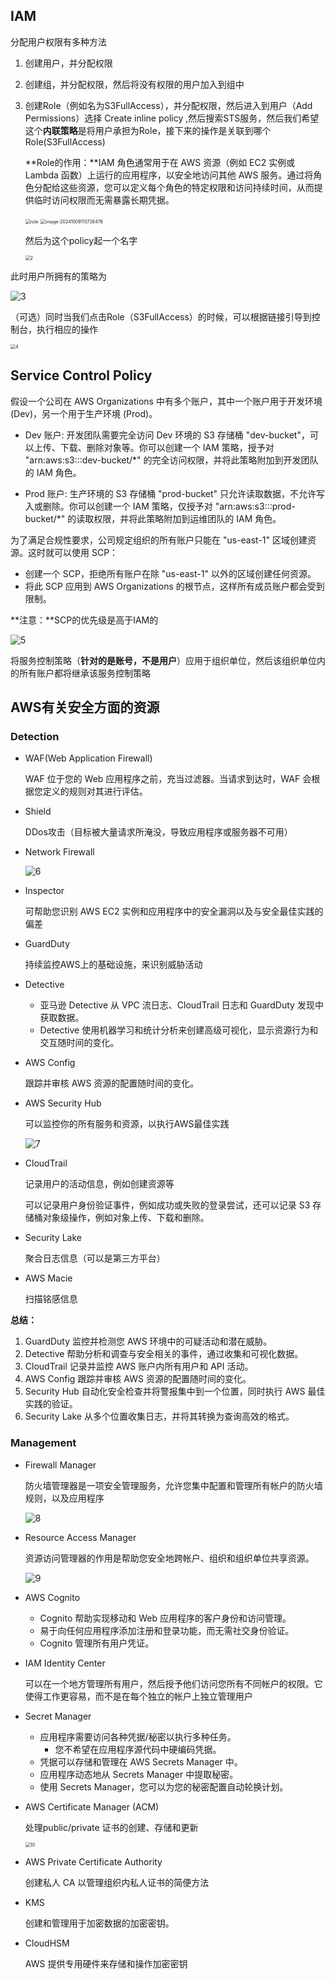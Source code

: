 ## IAM

分配用户权限有多种方法

1. 创建用户，并分配权限

2. 创建组，并分配权限，然后将没有权限的用户加入到组中

3. 创建Role（例如名为S3FullAccess），并分配权限，然后进入到用户（Add Permissions）选择 Create inline policy ,然后搜索STS服务，然后我们希望这个**内联策略**是将用户承担为Role，接下来的操作是关联到哪个Role(S3FullAccess)

   **Role的作用：**IAM 角色通常用于在 AWS 资源（例如 EC2 实例或 Lambda 函数）上运行的应用程序，以安全地访问其他 AWS 服务。通过将角色分配给这些资源，您可以定义每个角色的特定权限和访问持续时间，从而提供临时访问权限而无需暴露长期凭据。

   <img src="./img/role.png" alt="role" style="zoom:50%;" />

   <img src="C:\Users\ForceCS\AppData\Roaming\Typora\typora-user-images\2.png" alt="image-20241009113726476" style="zoom:50%;" />

   然后为这个policy起一个名字

   <img src="./img/2.png" alt="2" style="zoom:50%;" />

此时用户所拥有的策略为

![3](./img/3.png)

（可选）同时当我们点击Role（S3FullAccess）的时候，可以根据链接引导到控制台，执行相应的操作

<img src="./img/4.png" alt="4" style="zoom:50%;" />

## Service Control Policy

假设一个公司在 AWS Organizations 中有多个账户，其中一个账户用于开发环境 (Dev)，另一个用于生产环境 (Prod)。

- Dev 账户: 开发团队需要完全访问 Dev 环境的 S3 存储桶 "dev-bucket"，可以上传、下载、删除对象等。你可以创建一个 IAM 策略，授予对 "arn:aws:s3:::dev-bucket/*" 的完全访问权限，并将此策略附加到开发团队的 IAM 角色。

- Prod 账户: 生产环境的 S3 存储桶 "prod-bucket" 只允许读取数据，不允许写入或删除。你可以创建一个 IAM 策略，仅授予对 "arn:aws:s3:::prod-bucket/*" 的读取权限，并将此策略附加到运维团队的 IAM 角色。

为了满足合规性要求，公司规定组织的所有账户只能在 "us-east-1" 区域创建资源。这时就可以使用 SCP：

- 创建一个 SCP，拒绝所有账户在除 "us-east-1" 以外的区域创建任何资源。
- 将此 SCP 应用到 AWS Organizations 的根节点，这样所有成员账户都会受到限制。

**注意：**SCP的优先级是高于IAM的

![5](./img/5.png)

将服务控制策略（**针对的是账号，不是用户**）应用于组织单位，然后该组织单位内的所有账户都将继承该服务控制策略

## AWS有关安全方面的资源

### Detection

+ WAF(Web Application Firewall) 

  WAF 位于您的 Web 应用程序之前，充当过滤器。当请求到达时，WAF 会根据您定义的规则对其进行评估。

+ Shield

  DDos攻击（目标被大量请求所淹没，导致应用程序或服务器不可用）

+ Network Firewall

  ![6](./img/6.png)

+ Inspector

  可帮助您识别 AWS EC2 实例和应用程序中的安全漏洞以及与安全最佳实践的偏差

+ GuardDuty

  持续监控AWS上的基础设施，来识别威胁活动

+ Detective
  - 亚马逊 Detective 从 VPC 流日志、CloudTrail 日志和 GuardDuty 发现中获取数据。
  - Detective 使用机器学习和统计分析来创建高级可视化，显示资源行为和交互随时间的变化。

+ AWS Config

  跟踪并审核 AWS 资源的配置随时间的变化。

+ AWS Security Hub

  可以监控你的所有服务和资源，以执行AWS最佳实践

  ![7](./img/7.png)

+ CloudTrail

  记录用户的活动信息，例如创建资源等

  可以记录用户身份验证事件，例如成功或失败的登录尝试，还可以记录 S3 存储桶对象级操作，例如对象上传、下载和删除。

+ Security Lake

  聚合日志信息（可以是第三方平台）

+ AWS Macie

  扫描铭感信息

**总结：**

1. GuardDuty 监控并检测您 AWS 环境中的可疑活动和潜在威胁。
2. Detective 帮助分析和调查与安全相关的事件，通过收集和可视化数据。
3. CloudTrail 记录并监控 AWS 账户内所有用户和 API 活动。
4. AWS Config 跟踪并审核 AWS 资源的配置随时间的变化。
5. Security Hub 自动化安全检查并将警报集中到一个位置，同时执行 AWS 最佳实践的验证。
6. Security Lake 从多个位置收集日志，并将其转换为查询高效的格式。

### Management

+ Firewall Manager

  防火墙管理器是一项安全管理服务，允许您集中配置和管理所有帐户的防火墙规则，以及应用程序

  ![8](./img/8.png)

+ Resource Access Manager

  资源访问管理器的作用是帮助您安全地跨帐户、组织和组织单位共享资源。

  ![9](./img/9.png)

+ AWS Cognito
  -  Cognito 帮助实现移动和 Web 应用程序的客户身份和访问管理。
  - 易于向任何应用程序添加注册和登录功能，而无需社交身份验证。
  - Cognito 管理所有用户凭证。

+ IAM Identity Center

  可以在一个地方管理所有用户，然后授予他们访问您所有不同帐户的权限。它使得工作更容易，而不是在每个独立的帐户上独立管理用户

+ Secret Manager
  - 应用程序需要访问各种凭据/秘密以执行多种任务。
    - 您不希望在应用程序源代码中硬编码凭据。
  - 凭据可以存储和管理在 AWS Secrets Manager 中。
  - 应用程序动态地从 Secrets Manager 中提取秘密。
  - 使用 Secrets Manager，您可以为您的秘密配置自动轮换计划。

+ AWS Certificate Manager (ACM)

  处理public/private 证书的创建、存储和更新

  <img src="./img/10.png" alt="10" style="zoom:50%;" />

+ AWS Private Certificate Authority

  创建私人 CA 以管理组织内私人证书的简便方法

+ KMS

  创建和管理用于加密数据的加密密钥。

+ CloudHSM

  AWS 提供专用硬件来存储和操作加密密钥

  
